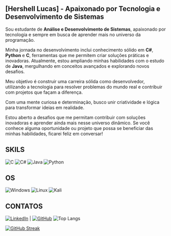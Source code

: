 ## [Hershell Lucas] - Apaixonado por Tecnologia e Desenvolvimento de Sistemas  

Sou estudante de **Análise e Desenvolvimento de Sistemas**, apaixonado por tecnologia e sempre em busca de aprender mais no universo da programação.  

Minha jornada no desenvolvimento inclui conhecimento sólido em **C#**, **Python** e **C**, ferramentas que me permitem criar soluções práticas e inovadoras. Atualmente, estou ampliando minhas habilidades com o estudo de **Java**, mergulhando em conceitos avançados e explorando novos desafios.  

Meu objetivo é construir uma carreira sólida como desenvolvedor, utilizando a tecnologia para resolver problemas do mundo real e contribuir com projetos que façam a diferença.  

Com uma mente curiosa e determinação, busco unir criatividade e lógica para transformar ideias em realidade.  

Estou aberto a desafios que me permitam contribuir com soluções inovadoras e aprender ainda mais nesse universo dinâmico. Se você conhece alguma oportunidade ou projeto que possa se beneficiar das minhas habilidades, ficarei feliz em conversar!





## SKILS

![C](https://img.shields.io/badge/C-00599C?style=for-the-badge&logo=c&logoColor=white) ![C#](https://img.shields.io/badge/C%23-239120?style=for-the-badge&logo=c-sharp&logoColor=white) ![Java](https://img.shields.io/badge/java-%23ED8B00.svg?style=for-the-badge&logo=openjdk&logoColor=white) ![Python](https://img.shields.io/badge/python-3670A0?style=for-the-badge&logo=python&logoColor=ffdd54)



## OS

![Windows](https://img.shields.io/badge/Windows-000?style=for-the-badge&logo=windows&logoColor=2CA5E0) ![Linux](https://img.shields.io/badge/Linux-000?style=for-the-badge&logo=linux&logoColor=FCC624) ![Kali](https://img.shields.io/badge/Kali-268BEE?style=for-the-badge&logo=kalilinux&logoColor=white)




## CONTATOS

[![LinkedIn](https://img.shields.io/badge/LinkedIn-0077B5?style=for-the-badge&logo=linkedin&logoColor=white)](https://www.linkedin.com/in/h-lucas-elf-aa7476297/) | [![GitHub](https://img.shields.io/badge/GitHub-100000?style=for-the-badge&logo=github&logoColor=white)](https://github.com/lucaspy10) ![Top Langs](https://github-readme-stats-git-masterrstaa-rickstaa.vercel.app/api/top-langs/?username=SEUUSERNAME&layout=compact&bg_color=000&border_color=30A3DC&title_color=E94D5F&text_color=FFF)






[![GitHub Streak](https://streak-stats.demolab.com?user=lucasln10&theme=tokyonight&hide_border=verdadeiro&border_radius=5&short_numbers=verdadeiro&card_width=600&card_height=300)](https://git.io/streak-stats)
